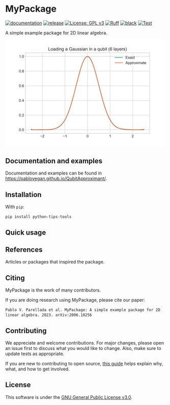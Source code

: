 # MyPackage

[![documentation](https://img.shields.io/badge/docs-mkdocs%20material-blue.svg?style=flat)](https://pablovegan.github.io/Python-tips-tools/)
[![release](https://img.shields.io/github/v/release/pablovegan/python-tips-tools.svg)](https://github.com/pablovegan/Python-tips-tools/releases/latest)
[![License: GPL v3](https://img.shields.io/badge/License-GPLv3-blue.svg)](https://www.gnu.org/licenses/gpl-3.0)
[![Ruff](https://img.shields.io/endpoint?url=https://raw.githubusercontent.com/charliermarsh/ruff/main/assets/badge/v1.json)](https://github.com/charliermarsh/ruff)
[![black](https://img.shields.io/badge/code%20style-black-black)](https://github.com/psf/black)
[![Test](https://github.com/pablovegan/Python-tips-tools/actions/workflows/tests.yml/badge.svg)](https://github.com/pablovegan/Python-tips-tools/actions/workflows/tests.yml)

A simple example package for 2D linear algebra.

![alt text](https://raw.githubusercontent.com/pablovegan/QubitApproximant/c8a28f62f1a215949d6fa41a8080fb2c138921a7/docs/images/gaussian.png)

## Documentation and examples
Documentation and examples can be found in https://pablovegan.github.io/QubitApproximant/.

## Installation

With `pip`:
```console
pip install python-tips-tools
```

## Quick usage




## References

Articles or packages that inspired the package.

## Citing

MyPackage is the work of many contributors. 

If you are doing research using MyPackage, please cite our paper:

    Pablo V. Parellada et al. MyPackage: A simple example package for 2D linear algebra. 2023. arXiv:2006.10256


## Contributing

We appreciate and welcome contributions. For major changes, please open an issue first
to discuss what you would like to change. Also, make sure to update tests as appropriate.

If you are new to contributing to open source, [this guide](https://opensource.guide/how-to-contribute/) helps explain why, what, and how to get involved.

## License

This software is under the [GNU General Public License v3.0](https://choosealicense.com/licenses/gpl-3.0/).
